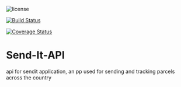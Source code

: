 ![license](https://img.shields.io/github/license/mashape/apistatus.svg)


[![Build Status](https://travis-ci.com/BrianSerem/Send-It-API.svg?branch=ft-final-file-structre-161859299)](https://travis-ci.com/BrianSerem/Send-It-API)



[![Coverage Status](https://coveralls.io/repos/github/BrianSerem/Send-It-API/badge.svg?branch=ft-final-file-structre-161859299)](https://coveralls.io/github/BrianSerem/Send-It-API?branch=ft-final-file-structre-161859299)


# Send-It-API
api for sendit application, an pp used for sending and tracking parcels across the country
